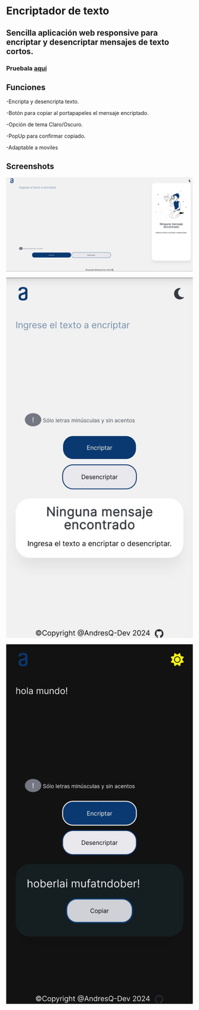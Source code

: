 # Encriptador de texto

## Sencilla aplicación web responsive para encriptar y desencriptar mensajes de texto cortos.

### Pruebala [aquí](https://andresq-dev.github.io/Crypto/)

## Funciones
-Encripta y desencripta texto.

-Botón para copiar al portapapeles el mensaje encriptado.

-Opción de tema Claro/Oscuro.

-PopUp para confirmar copiado.

-Adaptable a moviles

## Screenshots

![Screemshot desktop](Screenshots/3.png)

![Screemshot movil light](Screenshots/1.jpg)

![Screemshot movil dark](Screenshots/2.jpg)
